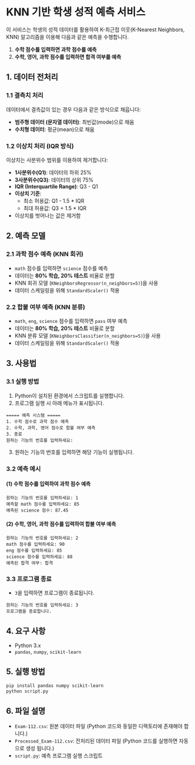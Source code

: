 # KNN 기반 학생 성적 예측 서비스

이 서비스는 학생의 성적 데이터를 활용하여 K-최근접 이웃(K-Nearest Neighbors, KNN) 알고리즘을 이용해 다음과 같은 예측을 수행합니다.

1. **수학 점수를 입력하면 과학 점수를 예측**
2. **수학, 영어, 과학 점수를 입력하면 합격 여부를 예측**

## 1. 데이터 전처리

### 1.1 결측치 처리

데이터에서 결측값이 있는 경우 다음과 같은 방식으로 채웁니다:

- **범주형 데이터 (문자열 데이터)**: 최빈값(mode)으로 채움
- **수치형 데이터**: 평균(mean)으로 채움

### 1.2 이상치 처리 (IQR 방식)

이상치는 사분위수 범위를 이용하여 제거합니다:

- **1사분위수(Q1)**: 데이터의 하위 25%
- **3사분위수(Q3)**: 데이터의 상위 75%
- **IQR (Interquartile Range)**: Q3 - Q1
- **이상치 기준**:
  - 최소 허용값: Q1 - 1.5 \* IQR
  - 최대 허용값: Q3 + 1.5 \* IQR
- 이상치를 벗어나는 값은 제거함

## 2. 예측 모델

### 2.1 과학 점수 예측 (KNN 회귀)

- `math` 점수를 입력하면 `science` 점수를 예측
- 데이터는 **80% 학습, 20% 테스트** 비율로 분할
- KNN 회귀 모델 (`KNeighborsRegressor(n_neighbors=5)`)을 사용
- 데이터 스케일링을 위해 `StandardScaler()` 적용

### 2.2 합불 여부 예측 (KNN 분류)

- `math`, `eng`, `science` 점수를 입력하면 `pass` 여부 예측
- 데이터는 **80% 학습, 20% 테스트** 비율로 분할
- KNN 분류 모델 (`KNeighborsClassifier(n_neighbors=5)`)을 사용
- 데이터 스케일링을 위해 `StandardScaler()` 적용

## 3. 사용법

### 3.1 실행 방법

1. Python이 설치된 환경에서 스크립트를 실행합니다.
2. 프로그램 실행 시 아래 메뉴가 표시됩니다.

```
===== 예측 시스템 =====
1. 수학 점수로 과학 점수 예측
2. 수학, 과학, 영어 점수로 합불 여부 예측
3. 종료
원하는 기능의 번호를 입력하세요:
```

3. 원하는 기능의 번호를 입력하면 해당 기능이 실행됩니다.

### 3.2 예측 예시

#### (1) 수학 점수를 입력하여 과학 점수 예측

```
원하는 기능의 번호를 입력하세요: 1
예측할 math 점수를 입력하세요: 85
예측된 science 점수: 87.45
```

#### (2) 수학, 영어, 과학 점수를 입력하여 합불 여부 예측

```
원하는 기능의 번호를 입력하세요: 2
math 점수를 입력하세요: 90
eng 점수를 입력하세요: 85
science 점수를 입력하세요: 88
예측된 합격 여부: 합격
```

### 3.3 프로그램 종료

- `3`을 입력하면 프로그램이 종료됩니다.

```
원하는 기능의 번호를 입력하세요: 3
프로그램을 종료합니다.
```

## 4. 요구 사항

- Python 3.x
- `pandas`, `numpy`, `scikit-learn`

## 5. 실행 방법

```bash
pip install pandas numpy scikit-learn
python script.py
```

## 6. 파일 설명

- `Exam-112.csv`: 원본 데이터 파일 (Python 코드와 동일한 디렉토리에 존재해야 합니다.)
- `Processed_Exam-112.csv`: 전처리된 데이터 파일 (Python 코드를 실행하면 자동으로 생성 됩니다.)
- `script.py`: 예측 프로그램 실행 스크립트
